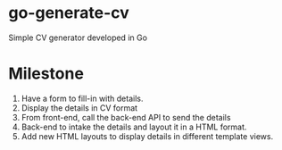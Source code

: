 # go-generate-cv
Simple CV generator developed in Go

# Milestone
1. Have a form to fill-in with details.
2. Display the details in CV format
3. From front-end, call the back-end API to send the details
4. Back-end to intake the details and layout it in a HTML format.
5. Add new HTML layouts to display details in different template views.